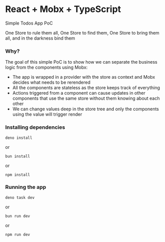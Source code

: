 # React + Mobx + TypeScript

Simple Todos App PoC

One Store to rule them all, One Store to find them, One Store to bring them all,
and in the darkness bind them

### Why?

The goal of this simple PoC is to show how we can separate the business logic
from the components using Mobx:

- The app is wrapped in a provider with the store as context and Mobx decides
  what needs to be rerendered
- All the components are stateless as the store keeps track of everything
- Actions triggered from a component can cause updates in other components that
  use the same store without them knowing about each other
- We can change values deep in the store tree and only the components using the
  value will trigger render

### Installing dependencies

`deno install`

or

`bun install`

or

`npm install`

### Running the app

`deno task dev`

or

`bun run dev`

or

`npm run dev`

